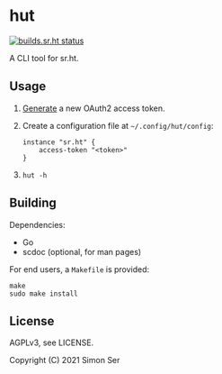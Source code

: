 # hut

[![builds.sr.ht status](https://builds.sr.ht/~emersion/hut/commits.svg)](https://builds.sr.ht/~emersion/hut/commits?)

A CLI tool for sr.ht.

## Usage

1. [Generate](https://meta.sr.ht/oauth2/personal-token) a new OAuth2 access
   token.
2. Create a configuration file at `~/.config/hut/config`:

       instance "sr.ht" {
           access-token "<token>"
       }

3. `hut -h`

## Building

Dependencies:

- Go
- scdoc (optional, for man pages)

For end users, a `Makefile` is provided:

    make
    sudo make install

## License

AGPLv3, see LICENSE.

Copyright (C) 2021 Simon Ser
